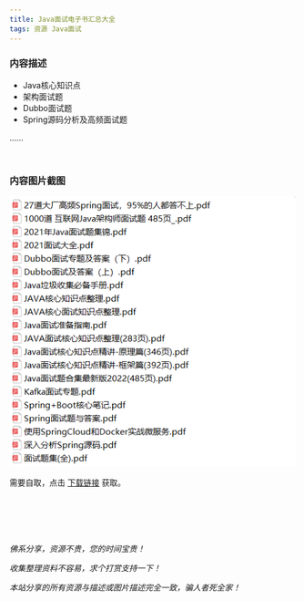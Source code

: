 ```yaml
---
title: Java面试电子书汇总大全
tags: 资源 Java面试
---
```


### 内容描述

- Java核心知识点
- 架构面试题
- Dubbo面试题
- Spring源码分析及高频面试题

......

<br/>

### 内容图片截图

<img class="image image--xl" src="/assets/resource/java-interview/2021-02-01-resource-java-interview-ebook.png"/>



需要自取，点击 [下载链接](https://pan.baidu.com/s/1oMqrkrvz1zivv_bFZAcneg?pwd=df6o) 获取。

<br/>

<br/>

<br/>

<br/>

*佛系分享，资源不贵，您的时间宝贵！*

*收集整理资料不容易，求个打赏支持一下！*

*本站分享的所有资源与描述或图片描述完全一致，骗人者死全家！*
